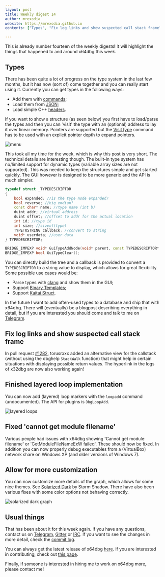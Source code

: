 ```yaml
---
layout: post
title: Weekly digest 14
author: mrexodia
website: https://mrexodia.github.io
contents: ["Types", "Fix log links and show suspected call stack frame", "Finished layered loop implementation", "Fixed 'cannot get module filename'", "Allow for more customization", "Usual things"]

---
```


This is already number fourteen of the weekly digests! It will highlight the things that happened to and around x64dbg this week.

## Types

There has been quite a lot of progress on the type system in the last few months, but it has now (sort of) come together and you can really start using it. Currently you can get types in the following ways:

- Add them with [commands](http://help.x64dbg.com/en/latest/commands/types/index.html);
- Load them from [JSON](https://gist.github.com/mrexodia/e949ab26d5986a5fc1fa4944ac68147a#file-types-json);
- Load simple C++ [headers](https://gist.github.com/mrexodia/e949ab26d5986a5fc1fa4944ac68147a#file-context32-h).

If you want to show a structure (as seen below) you first have to load/parse the types and then you can 'visit' the type with an (optional) address to lay it over linear memory. Pointers are supported but the [VisitType](http://help.x64dbg.com/en/latest/commands/types/VisitType.html) command has to be used with an explicit pointer depth to expand pointers.

![menu](https://i.imgur.com/Gz2w5N4.png)

This took all my time for the week, which is why this post is very short. The technical details are interesting though. The built-in type system has no/limited support for dynamic types (variable array sizes are not supported). This was needed to keep the structures simple and get started quickly. The GUI however is designed to be more generic and the API is much simpler.

```c++
typedef struct _TYPEDESCRIPTOR
{
    bool expanded; //is the type node expanded?
    bool reverse; //big endian?
    const char* name; //type name (int b)
    duint addr; //virtual address
    duint offset; //offset to addr for the actual location
    int id; //type id
    int size; //sizeof(type)
    TYPETOSTRING callback; //convert to string
    void* userdata; //user data
} TYPEDESCRIPTOR;

BRIDGE_IMPEXP void* GuiTypeAddNode(void* parent, const TYPEDESCRIPTOR* type);
BRIDGE_IMPEXP bool GuiTypeClear();
```

You can directly build the tree and a callback is provided to convert a `TYPEDESCRIPTOR` to a string value to display, which allows for great flexibility. Some possible use cases would be:

- Parse types with [clang](http://clang.llvm.org) and show them in the GUI;
- Support [Binary Templates](http://www.sweetscape.com/010editor/templates.html);
- Support [Kaitai Struct](http://kaitai.io).

In the future I want to add often-used types to a database and ship that with x64dbg. There will (eventually) be a blogpost describing everything in detail, but if you are interested you should come and talk to me on [Telegram](http://telegram.x64dbg.com).

## Fix log links and show suspected call stack frame

In pull request [#1282](https://github.com/x64dbg/x64dbg/pull/1282), torusrxxx added an alternative view for the callstack (without using the dbghelp `StackWalk` function) that might help in certain situations with displaying possible return values. The hyperlink in the logs of x32dbg are now also working again!

## Finished layered loop implementation

You can now add (layered) loop markers with the `loopadd` command (undocumented). The API for plugins is `DbgLoopAdd`.

![layered loops](http://i.imgur.com/L6RFxh2.png)

## Fixed 'cannot get module filename'

Various people had issues with x64dbg showing 'Cannot get module filename' or 'GetModuleFileNameExW failed'. These should now be fixed. In addition you can now properly debug executables from a (VirtualBox) network share on Windows XP (and older versions of Windows 7).

## Allow for more customization

You can now customize more details of the graph, which allows for some nice themes. See [Solarized Dark](https://github.com/x64dbg/x64dbg/wiki/Stylesheets#solarized-dark-mod-by-storm-shadow) by Storm Shadow. There have also been various fixes with some color options not behaving correctly.

![solarized dark graph](http://i.imgur.com/jSSLbec.png) 

## Usual things

That has been about it for this week again. If you have any questions, contact us on [Telegram](http://telegram.x64dbg.com), [Gitter](http://gitter.x64dbg.com) or [IRC](http://webchat.freenode.net/?channels=x64dbg). If you want to see the changes in more detail, check the [commit log](https://github.com/x64dbg/x64dbg/commits).

You can always get the latest release of x64dbg [here](http://releases.x64dbg.com). If you are interested in contributing, check out [this page](http://contribute.x64dbg.com).

Finally, if someone is interested in hiring me to work on x64dbg more, please contact me!